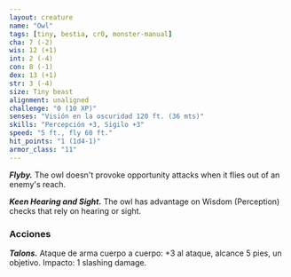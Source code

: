 ```yaml
---
layout: creature
name: "Owl"
tags: [tiny, bestia, cr0, monster-manual]
cha: 7 (-2)
wis: 12 (+1)
int: 2 (-4)
con: 8 (-1)
dex: 13 (+1)
str: 3 (-4)
size: Tiny beast
alignment: unaligned
challenge: "0 (10 XP)"
senses: "Visión en la oscuridad 120 ft. (36 mts)"
skills: "Percepción +3, Sigilo +3"
speed: "5 ft., fly 60 ft."
hit_points: "1 (1d4-1)"
armor_class: "11"
---
```


***Flyby.*** The owl doesn't provoke opportunity attacks when it flies out of an enemy's reach.

***Keen Hearing and Sight.*** The owl has advantage on Wisdom (Perception) checks that rely on hearing or sight.

### Acciones

***Talons.*** Ataque de arma cuerpo a cuerpo: +3 al ataque, alcance 5 pies, un objetivo. Impacto: 1 slashing damage.